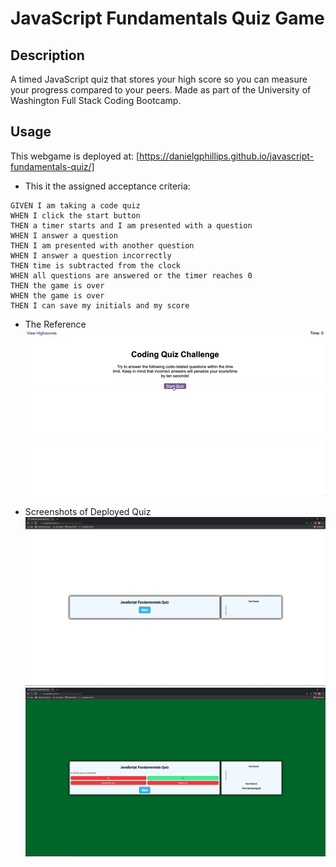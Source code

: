 # JavaScript Fundamentals Quiz Game

## Description
A timed JavaScript quiz that stores your high score so you can measure your progress compared to your peers.  Made as part of the University of Washington Full Stack Coding Bootcamp.

## Usage
This webgame is deployed at: [https://danielgphillips.github.io/javascript-fundamentals-quiz/]

* This it the assigned acceptance criteria:
```
GIVEN I am taking a code quiz
WHEN I click the start button
THEN a timer starts and I am presented with a question
WHEN I answer a question
THEN I am presented with another question
WHEN I answer a question incorrectly
THEN time is subtracted from the clock
WHEN all questions are answered or the timer reaches 0
THEN the game is over
WHEN the game is over
THEN I can save my initials and my score
```
* The Reference 
![A reference image demonstrating a user clicking through an interactive quiz, then enters initials to save high score before resetting and starting over.](./assets/images/04-web-apis-homework-demo.gif)

* Screenshots of Deployed Quiz
![An image of the initial screen players start the quiz from.](./assets/images/Quiz_Landing.png)
![An image of the quiz in progress.](./assets/images/Quiz_In_Progress.png)
